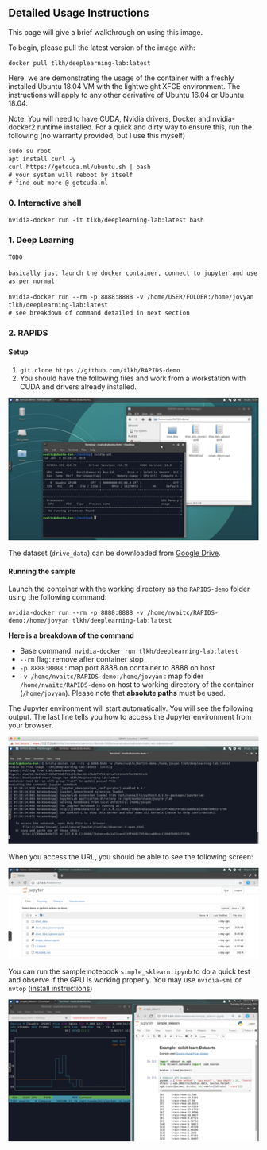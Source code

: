 ## Detailed Usage Instructions

This page will give a brief walkthrough on using this image.

To begin, please pull the latest version of the image with:

```
docker pull tlkh/deeplearning-lab:latest
```

Here, we are demonstrating the usage of the container with a freshly installed Ubuntu 18.04 VM with the lightweight XFCE environment. The instructions will apply to any other derivative of Ubuntu 16.04 or Ubuntu 18.04.

Note: You will need to have CUDA, Nvidia drivers, Docker and nvidia-docker2 runtime installed. For a quick and dirty way to ensure this, run the following (no warranty provided, but I use this myself)

```
sudo su root
apt install curl -y
curl https://getcuda.ml/ubuntu.sh | bash
# your system will reboot by itself
# find out more @ getcuda.ml
```

### 0. Interactive shell

```
nvidia-docker run -it tlkh/deeplearning-lab:latest bash
```

### 1. Deep Learning

```
TODO

basically just launch the docker container, connect to jupyter and use as per normal

nvidia-docker run --rm -p 8888:8888 -v /home/USER/FOLDER:/home/jovyan tlkh/deeplearning-lab:latest
# see breakdown of command detailed in next section
```

### 2. RAPIDS

#### Setup

1. `git clone https://github.com/tlkh/RAPIDS-demo`
2. You should have the following files and work from a workstation with CUDA and drivers already installed.

![starting](images/start.jpg)

The dataset (`drive_data`) can be downloaded from [Google Drive](https://drive.google.com/file/d/1VFyqGKVVI4t15Xp9zdFdk7068IZYxn84/view?usp=sharing).

#### Running the sample

Launch the container with the working directory as the `RAPIDS-demo` folder using the following command:

```
nvidia-docker run --rm -p 8888:8888 -v /home/nvaitc/RAPIDS-demo:/home/jovyan tlkh/deeplearning-lab:latest
```

**Here is a breakdown of the command**

* Base command: `nvidia-docker run tlkh/deeplearning-lab:latest`
* `--rm` flag: remove after container stop
* `-p 8888:8888` : map port 8888 on container to 8888 on host
* `-v /home/nvaitc/RAPIDS-demo:/home/jovyan` : map folder `/home/nvaitc/RAPIDS-demo` on host to working directory of the container (`/home/jovyan`). Please note that **absolute paths** must be used.

The Jupyter environment will start automatically. You will see the following output. The last line tells you how to access the Jupyter environment from your browser.

![docker run](images/docker_run.jpg)

When you access the URL, you should be able to see the following screen:

![](images/jupyter.jpg)

You can run the sample notebook `simple_sklearn.ipynb` to do a quick test and observe if the GPU is working properly. You may use `nvidia-smi` or `nvtop` ([install instructions](https://github.com/Syllo/nvtop/blob/master/README.markdown))

![](images/run_jupyter.jpg)
